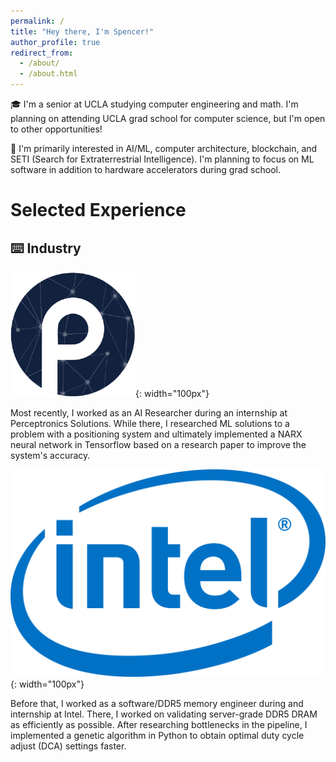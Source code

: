 ```yaml
---
permalink: /
title: "Hey there, I'm Spencer!"
author_profile: true
redirect_from: 
  - /about/
  - /about.html
---
```


🎓 I'm a senior at UCLA studying computer engineering and math. I'm planning on attending UCLA grad school for computer science, but I'm open to other opportunities!

🔬 I'm primarily interested in AI/ML, computer architecture, blockchain, and SETI (Search for Extraterrestrial Intelligence). I'm planning to focus on ML software in addition to hardware accelerators during grad school.

# Selected Experience

## ⌨️ Industry

![Perceptronics Logo](/images/perc.png){: width="100px"}  

Most recently, I worked as an AI Researcher during an internship at Perceptronics Solutions. While there, I researched ML solutions to a problem with a positioning system and ultimately implemented a NARX neural network in Tensorflow based on a research paper to improve the system's accuracy.

![Perceptronics Logo](/images/intel.png){: width="100px"}  

Before that, I worked as a software/DDR5 memory engineer during and internship at Intel. There, I worked on validating server-grade DDR5 DRAM as efficiently as possible. After researching bottlenecks in the pipeline, I implemented a genetic algorithm in Python to obtain optimal duty cycle adjust (DCA) settings faster.